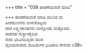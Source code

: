 +++
title = "038 ಪಾರಣೆಯನುರೆ ಮಾಡಿ"

+++
ಪಾರಣೆಯನುರೆ ಮಾಡಿ ಮುನಿಪ ಮ  
ಹೀರಮಣನನು ಬೀಳುಕೊಟ್ಟನು  
ದಾರ ಲಕ್ಷ್ಮೀಕಾಂತನನು ಬೀಳ್ಕೊಂಡು ಮತ್ತೊಂದು   
ಸಾರವಹ ಸುಸ್ಥಾನಕೈದಿದ  
ನಾರು ಭಾವಿಸಬಲ್ಲರಾ ಮುರ  
ವೈರಿಯನುಪಮ ಮಹಿಮೆಗಳ ಭೂಪಾಲ ಕೇಳೆಂದ     ॥38॥